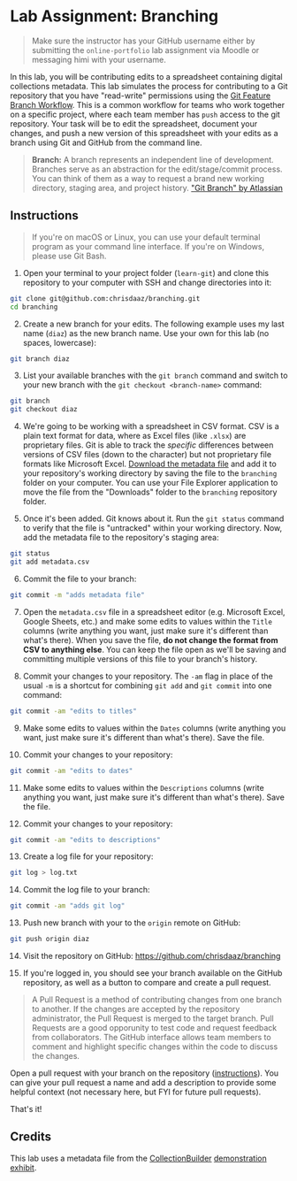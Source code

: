# Lab Assignment: Branching

> Make sure the instructor has your GitHub username either by submitting the `online-portfolio` lab assignment via Moodle or messaging himi with your username. 

In this lab, you will be contributing edits to a spreadsheet containing digital collections metadata. This lab simulates the process for contributing to a Git repository that you have "read-write" permissions using the [Git Feature Branch Workflow](https://www.atlassian.com/git/tutorials/comparing-workflows/feature-branch-workflow). This is a common workflow for teams who work together on a specific project, where each team member has `push` access to the git repository. Your task will be to edit the spreadsheet, document your changes, and push a new version of this spreadsheet with your edits as a branch using Git and GitHub from the command line. 

> **Branch:** A branch represents an independent line of development. Branches serve as an abstraction for the edit/stage/commit process. You can think of them as a way to request a brand new working directory, staging area, and project history. ["Git Branch" by Atlassian](https://www.atlassian.com/git/tutorials/using-branches)

## Instructions

> If you're on macOS or Linux, you can use your default terminal program as your command line interface. If you're on Windows, please use Git Bash. 

1. Open your terminal to your project folder (`learn-git`) and clone this repository to your computer with SSH and change directories into it:

```bash
git clone git@github.com:chrisdaaz/branching.git
cd branching
```

2. Create a new branch for your edits. The following example uses my last name (`diaz`) as the new branch name. Use your own for this lab (no spaces, lowercase):

```bash
git branch diaz
```

3. List your available branches with the `git branch` command and switch to your new branch with the `git checkout <branch-name>` command:

```bash
git branch
git checkout diaz
```

4. We're going to be working with a spreadsheet in CSV format. CSV is a plain text format for data, where as Excel files (like `.xlsx`) are proprietary files. Git is able to track the _specific_ differences between versions of CSV files (down to the character) but not proprietary file formats like Microsoft Excel. [Download the metadata file](https://docs.google.com/spreadsheets/d/1TCcrJ3-Vx_rRb2XzoHmzHiDkz1ZWsWw8bmsXSmMPTcY/edit?usp=sharing) and add it to your repository's working directory by saving the file to the `branching` folder on your computer. You can use your File Explorer application to move the file from the "Downloads" folder to the `branching` repository folder.

5. Once it's been added. Git knows about it. Run the `git status` command to verify that the file is "untracked" within your working directory. Now, add the metadata file to the repository's staging area:

```bash
git status
git add metadata.csv
```

6. Commit the file to your branch:

```bash
git commit -m "adds metadata file"
```

7. Open the `metadata.csv` file in a spreadsheet editor (e.g. Microsoft Excel, Google Sheets, etc.) and make some edits to values within the `Title` columns (write anything you want, just make sure it's different than what's there). When you save the file, **do not change the format from CSV to anything else**. You can keep the file open as we'll be saving and committing multiple versions of this file to your branch's history.

8. Commit your changes to your repository. The `-am` flag in place of the usual `-m` is a shortcut for combining `git add` and `git commit` into one command:

```bash
git commit -am "edits to titles"
```

9. Make some edits to values within the `Dates` columns (write anything you want, just make sure it's different than what's there). Save the file. 

10. Commit your changes to your repository:

```bash
git commit -am "edits to dates"
```

11. Make some edits to values within the `Descriptions` columns (write anything you want, just make sure it's different than what's there). Save the file.

12. Commit your changes to your repository:

```bash
git commit -am "edits to descriptions"
```

13. Create a log file for your repository:

```bash
git log > log.txt
```

14. Commit the log file to your branch:

```bash
git commit -am "adds git log"
```

13. Push new branch with your to the `origin` remote on GitHub:

```bash
git push origin diaz
```

14. Visit the repository on GitHub: https://github.com/chrisdaaz/branching

15. If you're logged in, you should see your branch available on the GitHub repository, as well as a button to compare and create a pull request. 

> A Pull Request is a method of contributing changes from one branch to another. If the changes are accepted by the repository administrator, the Pull Request is merged to the target branch. Pull Requests are a good opporunity to test code and request feedback from collaborators. The GitHub interface allows team members to comment and highlight specific changes within the code to discuss the changes.

Open a pull request with your branch on the repository ([instructions](https://docs.github.com/en/free-pro-team@latest/github/collaborating-with-issues-and-pull-requests/creating-a-pull-request)). You can give your pull request a name and add a description to provide some helpful context (not necessary here, but FYI for future pull requests). 

That's it!

## Credits

This lab uses a metadata file from the [CollectionBuilder](https://collectionbuilder.github.io/) [demonstration exhibit](https://collectionbuilder.github.io/collectionbuilder-gh/data.html).

